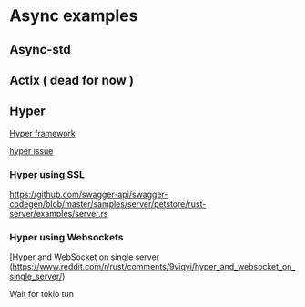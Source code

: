 # Async examples


## Async-std

## Actix ( dead for now )


## Hyper

[Hyper framework](hyper.rs)

[hyper issue](https://gitlab.com/inventloop/learning/rust-async/issues/1)

### Hyper using SSL
 
https://github.com/swagger-api/swagger-codegen/blob/master/samples/server/petstore/rust-server/examples/server.rs

### Hyper using Websockets

[Hyper and WebSocket on single server (https://www.reddit.com/r/rust/comments/9viqyi/hyper_and_websocket_on_single_server/)

Wait for tokio tun